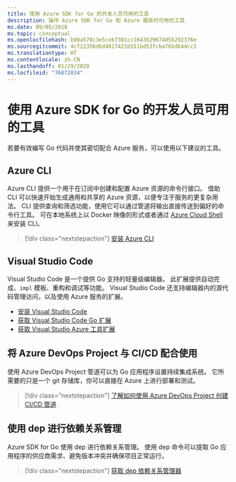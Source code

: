 ```yaml
---
title: 使用 Azure SDK for Go 的开发人员可用的工具
description: 操作 Azure SDK for Go 和 Azure 服务时可用的工具
ms.date: 09/05/2018
ms.topic: conceptual
ms.openlocfilehash: b08a578c3e5ceb7381cc1643b2967405b292376e
ms.sourcegitcommit: 4cf22356d6d4817421b551bd53fcba76bdb44cc1
ms.translationtype: HT
ms.contentlocale: zh-CN
ms.lasthandoff: 01/29/2020
ms.locfileid: "76872034"
---
```

# <a name="tools-for-developers-using-the-azure-sdk-for-go"></a>使用 Azure SDK for Go 的开发人员可用的工具

若要有效编写 Go 代码并使其密切配合 Azure 服务，可以使用以下建议的工具。

## <a name="azure-cli"></a>Azure CLI

Azure CLI 提供一个用于在订阅中创建和配置 Azure 资源的命令行接口。 借助 CLI 可以快速开始生成通用和共享的 Azure 资源，以便专注于服务的更复杂用法。 CLI 提供查询和筛选功能，使用它可以通过管道将输出直接传送到偏好的命令行工具。 可在本地系统上以 Docker 映像的形式或者通过 [Azure Cloud Shell](https://docs.microsoft.com/azure/cloud-shell/overview) 来安装 CLI。

> [!div class="nextstepaction"]
> [安装 Azure CLI](/cli/azure/install-azure-cli)

## <a name="visual-studio-code"></a>Visual Studio Code

Visual Studio Code 是一个提供 Go 支持的轻量级编辑器。 此扩展提供自动完成、`impl` 模板、重构和调试等功能。 Visual Studio Code 还支持编辑器内的源代码管理访问，以及使用 Azure 服务的扩展。

* [安装 Visual Studio Code](https://code.visualstudio.com/Download)
* [获取 Visual Studio Code Go 扩展](https://code.visualstudio.com/docs/languages/go)
* [获取 Visual Studio Azure 工具扩展](https://marketplace.visualstudio.com/items?itemName=ms-vscode.vscode-azureextensionpack)

## <a name="cicd-with-azure-devops-project"></a>将 Azure DevOps Project 与 CI/CD 配合使用

使用 Azure DevOps Project 管道可以为 Go 应用程序设置持续集成系统。 它所需要的只是一个 git 存储库，你可以直接在 Azure 上进行部署和测试。

> [!div class="nextstepaction"]
> [了解如何使用 Azure DevOps Project 创建 CI/CD 管道](/azure/devops-project/azure-devops-project-go)

## <a name="dependency-management-with-dep"></a>使用 dep 进行依赖关系管理

Azure SDK for Go 使用 dep 进行依赖关系管理。 使用 dep 命令可以提取 Go 应用程序的供应商需求、避免版本冲突并确保项目正常运行。

> [!div class="nextstepaction"]
> [获取 dep 依赖关系管理器](https://github.com/golang/dep)
